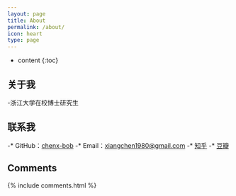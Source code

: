```yaml
---
layout: page
title: About
permalink: /about/
icon: heart
type: page
---
```


* content
{:toc}

## 关于我

-浙江大学在校博士研究生

## 联系我

-* GitHub：[chenx-bob](https://github.com/chenx-bob)
-* Email：xiangchen1980@gmail.com
-* [知乎](https://www.zhihu.com/people/cxianger)
-* [豆瓣](https://www.douban.com/people/83205134/)


## Comments

{% include comments.html %}
